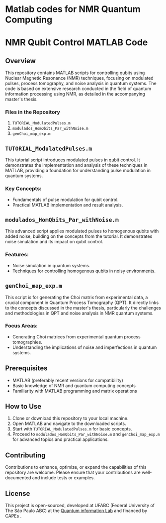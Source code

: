 # Matlab codes for NMR Quantum Computing
# NMR Qubit Control MATLAB Code

## Overview
This repository contains MATLAB scripts for controlling qubits using Nuclear Magnetic Resonance (NMR) techniques, focusing on modulated pulses, process tomography, and noise analysis in quantum systems. The code is based on extensive research conducted in the field of quantum information processing using NMR, as detailed in the accompanying master's thesis.

### Files in the Repository

1. `TUTORIAL_ModulatedPulses.m`
2. `modulados_HomQbits_Par_withNoise.m`
3. `genChoi_map_exp.m`

## `TUTORIAL_ModulatedPulses.m`
This tutorial script introduces modulated pulses in qubit control. It demonstrates the implementation and analysis of these techniques in MATLAB, providing a foundation for understanding pulse modulation in quantum systems.

### Key Concepts:
- Fundamentals of pulse modulation for qubit control.
- Practical MATLAB implementation and result analysis.

## `modulados_HomQbits_Par_withNoise.m`
This advanced script applies modulated pulses to homogenous qubits with added noise, building on the concepts from the tutorial. It demonstrates noise simulation and its impact on qubit control.

### Features:
- Noise simulation in quantum systems.
- Techniques for controlling homogenous qubits in noisy environments.

## `genChoi_map_exp.m`
This script is for generating the Choi matrix from experimental data, a crucial component in Quantum Process Tomography (QPT). It directly links to the concepts discussed in the master's thesis, particularly the challenges and methodologies in QPT and noise analysis in NMR quantum systems.

### Focus Areas:
- Generating Choi matrices from experimental quantum process tomographies.
- Understanding the implications of noise and imperfections in quantum systems.

## Prerequisites
- MATLAB (preferably recent versions for compatibility)
- Basic knowledge of NMR and quantum computing concepts
- Familiarity with MATLAB programming and matrix operations

## How to Use
1. Clone or download this repository to your local machine.
2. Open MATLAB and navigate to the downloaded scripts.
3. Start with `TUTORIAL_ModulatedPulses.m` for basic concepts.
4. Proceed to `modulados_HomQbits_Par_withNoise.m` and `genChoi_map_exp.m` for advanced topics and practical applications.

## Contributing
Contributions to enhance, optimize, or expand the capabilities of this repository are welcome. Please ensure that your contributions are well-documented and include tests or examples.

## License
This project is open-sourced, developed at UFABC (Federal University of The São Paulo ABC) at the [Quantum information Lab](https://www.quantumufabc.org/) and financed by CAPEs .
